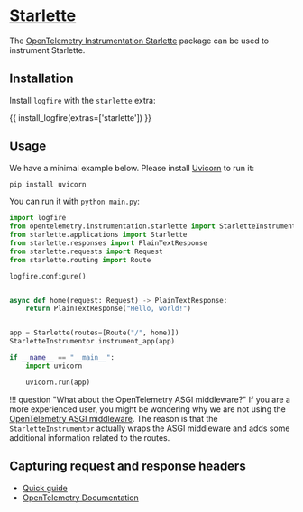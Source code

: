 # [Starlette][starlette]

The [OpenTelemetry Instrumentation Starlette][opentelemetry-starlette] package can be used to instrument Starlette.

## Installation

Install `logfire` with the `starlette` extra:

{{ install_logfire(extras=['starlette']) }}

## Usage

We have a minimal example below. Please install [Uvicorn][uvicorn] to run it:

```bash
pip install uvicorn
```

You can run it with `python main.py`:

```py title="main.py"
import logfire
from opentelemetry.instrumentation.starlette import StarletteInstrumentor
from starlette.applications import Starlette
from starlette.responses import PlainTextResponse
from starlette.requests import Request
from starlette.routing import Route

logfire.configure()


async def home(request: Request) -> PlainTextResponse:
    return PlainTextResponse("Hello, world!")


app = Starlette(routes=[Route("/", home)])
StarletteInstrumentor.instrument_app(app)

if __name__ == "__main__":
    import uvicorn

    uvicorn.run(app)
```

!!! question "What about the OpenTelemetry ASGI middleware?"
    If you are a more experienced user, you might be wondering why we are not using
    the [OpenTelemetry ASGI middleware][opentelemetry-asgi]. The reason is that the
    `StarletteInstrumentor` actually wraps the ASGI middleware and adds some additional
    information related to the routes.

## Capturing request and response headers
<!-- note that this section is duplicated for different frameworks but with slightly different links -->

- [Quick guide](../http_servers.md#capturing-http-server-request-and-response-headers)
- [OpenTelemetry Documentation](https://opentelemetry-python-contrib.readthedocs.io/en/latest/instrumentation/starlette/starlette.html#capture-http-request-and-response-headers)

[starlette]: https://www.starlette.io/
[opentelemetry-asgi]: https://opentelemetry-python-contrib.readthedocs.io/en/latest/instrumentation/asgi/asgi.html
[opentelemetry-starlette]: https://opentelemetry-python-contrib.readthedocs.io/en/latest/instrumentation/starlette/starlette.html
[uvicorn]: https://www.uvicorn.org/
